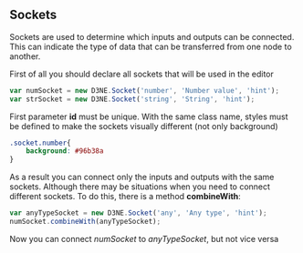Sockets
-

Sockets are used to determine which inputs and outputs can be connected. This can indicate the type of data that can be transferred from one node to another.

First of all you should declare all sockets that will be used in the editor
```js
var numSocket = new D3NE.Socket('number', 'Number value', 'hint');
var strSocket = new D3NE.Socket('string', 'String', 'hint');
```

First parameter **id** must be unique. With the same class name, styles must be defined to make the sockets visually different (not only background)
```css
.socket.number{
    background: #96b38a
}
```

As a result you can connect only the inputs and outputs with the same sockets. Although there may be situations when you need to connect different sockets. To do this, there is a method **combineWith**:

```js
var anyTypeSocket = new D3NE.Socket('any', 'Any type', 'hint');
numSocket.combineWith(anyTypeSocket);
```
Now you can connect *numSocket* to *anyTypeSocket*, but not vice versa